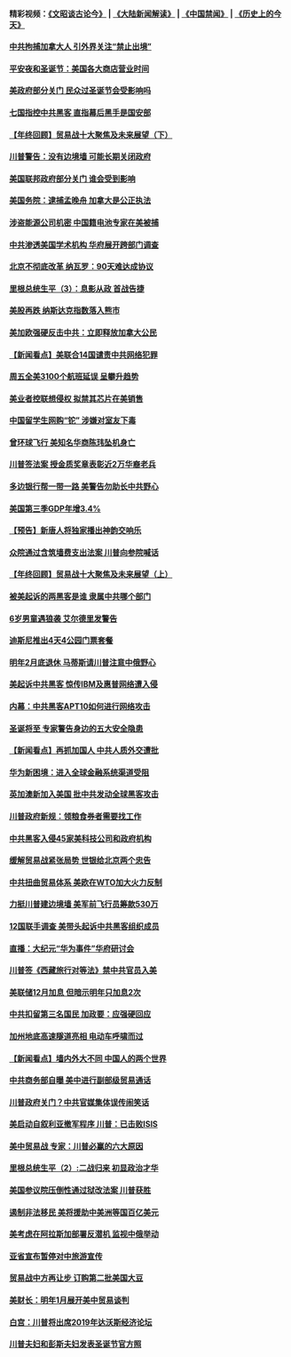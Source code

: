 #### 精彩视频：[《文昭谈古论今》](https://github.com/gfw-breaker/wenzhao/blob/master/README.md?t=12222131) | [《大陆新闻解读》](https://github.com/gfw-breaker/ntdtv-comedy/blob/master/README.md?t=12222131) | [《中国禁闻》](https://github.com/gfw-breaker/ntdtv-news/blob/master/README.md?t=12222131) | [《历史上的今天》](https://github.com/gfw-breaker/today-in-history/blob/master/README.md?t=12222131) 

#### [中共拘捕加拿大人 引外界关注“禁止出境”](../pages/nsc412/n10927145.md?t=12222131) 

#### [平安夜和圣诞节：美国各大商店营业时间](../pages/nsc412/n10927134.md?t=12222131) 

#### [美政府部分关门 民众过圣诞节会受影响吗](../pages/nsc412/n10927049.md?t=12222131) 

#### [七国指控中共黑客 直指幕后黑手是国安部](../pages/nsc412/n10927012.md?t=12222131) 

#### [【年终回顾】贸易战十大聚焦及未来展望（下）](../pages/nsc412/n10918534.md?t=12222131) 

#### [川普警告：没有边境墙 可能长期关闭政府](../pages/nsc412/n10926277.md?t=12222131) 

#### [美国联邦政府部分关门 谁会受到影响](../pages/nsc412/n10925776.md?t=12222131) 

#### [美国务院：逮捕孟晚舟 加拿大是公正执法](../pages/nsc412/n10926118.md?t=12222131) 

#### [涉盗能源公司机密 中国籍电池专家在美被捕](../pages/nsc412/n10925941.md?t=12222131) 

#### [中共渗透美国学术机构 华府展开跨部门调查](../pages/nsc412/n10925859.md?t=12222131) 

#### [北京不彻底改革 纳瓦罗：90天难达成协议](../pages/nsc412/n10925767.md?t=12222131) 

#### [里根总统生平（3）：息影从政 首战告捷](../pages/nsc412/n10925669.md?t=12222131) 

#### [美股再跌 纳斯达克指数落入熊市](../pages/nsc412/n10925769.md?t=12222131) 

#### [美加欧强硬反击中共：立即释放加拿大公民](../pages/nsc412/n10925745.md?t=12222131) 

#### [【新闻看点】美联合14国谴责中共网络犯罪](../pages/nsc412/n10925163.md?t=12222131) 

#### [周五全美3100个航班延误 呈攀升趋势](../pages/nsc412/n10925657.md?t=12222131) 

#### [美业者控联想侵权 拟禁其芯片在美销售](../pages/nsc412/n10925688.md?t=12222131) 

#### [中国留学生网购“铊” 涉嫌对室友下毒](../pages/nsc412/n10925514.md?t=12222131) 

#### [曾环球飞行 美知名华商陈玮坠机身亡](../pages/nsc412/n10925460.md?t=12222131) 

#### [川普签法案 授金质奖章表彰近2万华裔老兵](../pages/nsc412/n10924942.md?t=12222131) 

#### [多边银行帮一带一路 美警告勿助长中共野心](../pages/nsc412/n10925309.md?t=12222131) 

#### [美国第三季GDP年增3.4%](../pages/nsc412/n10925088.md?t=12222131) 

#### [【预告】新唐人将独家播出神韵交响乐](../pages/nsc412/n10912037.md?t=12222131) 

#### [众院通过含筑墙费支出法案 川普向参院喊话](../pages/nsc412/n10925061.md?t=12222131) 

#### [【年终回顾】贸易战十大聚焦及未来展望（上）](../pages/nsc412/n10918329.md?t=12222131) 

#### [被美起诉的两黑客是谁 隶属中共哪个部门](../pages/nsc412/n10923895.md?t=12222131) 

#### [6岁男童遇狼袭 艾尔德里发警告](../pages/nsc412/n10923890.md?t=12222131) 

#### [迪斯尼推出4天4公园门票套餐](../pages/nsc412/n10923825.md?t=12222131) 

#### [明年2月底退休 马蒂斯请川普注意中俄野心](../pages/nsc412/n10923696.md?t=12222131) 

#### [美起诉中共黑客 惊传IBM及惠普网络遭入侵](../pages/nsc412/n10923571.md?t=12222131) 

#### [内幕：中共黑客APT10如何进行网络攻击](../pages/nsc412/n10923423.md?t=12222131) 

#### [圣诞将至 专家警告身边的五大安全隐患](../pages/nsc412/n10923394.md?t=12222131) 

#### [【新闻看点】再抓加国人 中共人质外交遭批](../pages/nsc412/n10922846.md?t=12222131) 

#### [华为新困境：进入全球金融系统渠道受阻](../pages/nsc412/n10923369.md?t=12222131) 

#### [英加澳新加入美国 批中共发动全球黑客攻击](../pages/nsc412/n10923357.md?t=12222131) 

#### [川普政府新规：领粮食券者需要找工作](../pages/nsc412/n10923162.md?t=12222131) 

#### [中共黑客入侵45家美科技公司和政府机构](../pages/nsc412/n10923136.md?t=12222131) 

#### [缓解贸易战紧张局势 世银给北京两个忠告](../pages/nsc412/n10923048.md?t=12222131) 

#### [中共扭曲贸易体系 美欧在WTO加大火力反制](../pages/nsc412/n10922906.md?t=12222131) 

#### [力挺川普建边境墙 美军前飞行员筹款530万](../pages/nsc412/n10922736.md?t=12222131) 

#### [12国联手调查 美带头起诉中共黑客组织成员](../pages/nsc412/n10922820.md?t=12222131) 

#### [直播：大纪元“华为事件”华府研讨会](../pages/nsc412/n10921256.md?t=12222131) 

#### [川普签《西藏旅行对等法》禁中共官员入美](../pages/nsc412/n10921242.md?t=12222131) 

#### [美联储12月加息 但暗示明年只加息2次](../pages/nsc412/n10920893.md?t=12222131) 

#### [中共扣留第三名国民 加政要：应强硬回应](../pages/nsc412/n10920887.md?t=12222131) 

#### [加州地底高速隧道亮相 电动车呼啸而过](../pages/nsc412/n10920767.md?t=12222131) 

#### [【新闻看点】墙内外大不同 中国人的两个世界](../pages/nsc412/n10920712.md?t=12222131) 

#### [中共商务部自曝 美中进行副部级贸易通话](../pages/nsc412/n10920635.md?t=12222131) 

#### [川普政府关门？中共官媒集体误传闹笑话](../pages/nsc412/n10920340.md?t=12222131) 

#### [美启动自叙利亚撤军程序 川普：已击败ISIS](../pages/nsc412/n10920579.md?t=12222131) 

#### [美中贸易战 专家：川普必赢的六大原因](../pages/nsc412/n10920421.md?t=12222131) 

#### [里根总统生平（2）:二战归来 初显政治才华](../pages/nsc412/n10919484.md?t=12222131) 

#### [美国参议院压倒性通过狱改法案 川普获胜](../pages/nsc412/n10919122.md?t=12222131) 

#### [遏制非法移民 美将援助中美洲等国百亿美元](../pages/nsc412/n10919532.md?t=12222131) 

#### [美考虑在阿拉斯加部署反潜机 监视中俄举动](../pages/nsc412/n10919530.md?t=12222131) 

#### [亚省宣布暂停对中旅游宣传](../pages/nsc412/n10924180.md?t=12222131) 

#### [贸易战中方再让步 订购第二批美国大豆](../pages/nsc412/n10919154.md?t=12222131) 

#### [美财长：明年1月展开美中贸易谈判](../pages/nsc412/n10918842.md?t=12222131) 

#### [白宫：川普将出席2019年达沃斯经济论坛](../pages/nsc412/n10918624.md?t=12222131) 

#### [川普夫妇和彭斯夫妇发表圣诞节官方照](../pages/nsc412/n10918717.md?t=12222131) 

